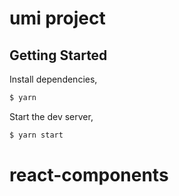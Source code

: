 # umi project

## Getting Started

Install dependencies,

```bash
$ yarn
```

Start the dev server,

```bash
$ yarn start
```
# react-components
